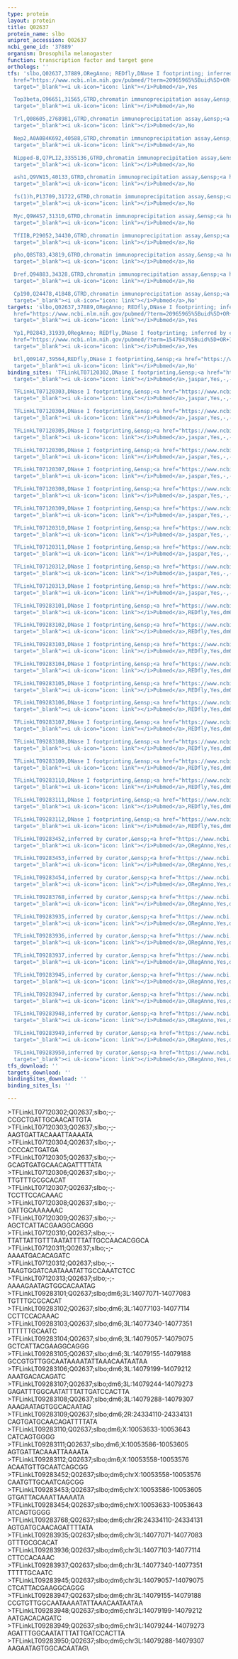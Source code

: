 ```yaml
---
type: protein
layout: protein
title: Q02637
protein_name: slbo
uniprot_accession: Q02637
ncbi_gene_id: '37889'
organism: Drosophila melanogaster
function: transcription factor and target gene
orthologs: ''
tfs: 'slbo,Q02637,37889,ORegAnno; REDfly,DNase I footprinting; inferred by curator,&ensp;<a
  href="https://www.ncbi.nlm.nih.gov/pubmed/?term=20965965%5Buid%5D+OR+26578589%5Buid%5D+OR+1459454%5Buid%5D"
  target="_blank"><i uk-icon="icon: link"></i>Pubmed</a>,Yes

  Top3beta,O96651,31565,GTRD,chromatin immunoprecipitation assay,&ensp;<a href="https://www.ncbi.nlm.nih.gov/pubmed/?term=27924024%5Buid%5D"
  target="_blank"><i uk-icon="icon: link"></i>Pubmed</a>,No

  Trl,Q08605,2768981,GTRD,chromatin immunoprecipitation assay,&ensp;<a href="https://www.ncbi.nlm.nih.gov/pubmed/?term=27924024%5Buid%5D"
  target="_blank"><i uk-icon="icon: link"></i>Pubmed</a>,No

  Nep2,A0A0B4K692,40588,GTRD,chromatin immunoprecipitation assay,&ensp;<a href="https://www.ncbi.nlm.nih.gov/pubmed/?term=27924024%5Buid%5D"
  target="_blank"><i uk-icon="icon: link"></i>Pubmed</a>,No

  Nipped-B,Q7PLI2,3355136,GTRD,chromatin immunoprecipitation assay,&ensp;<a href="https://www.ncbi.nlm.nih.gov/pubmed/?term=27924024%5Buid%5D"
  target="_blank"><i uk-icon="icon: link"></i>Pubmed</a>,No

  ash1,Q9VW15,40133,GTRD,chromatin immunoprecipitation assay,&ensp;<a href="https://www.ncbi.nlm.nih.gov/pubmed/?term=27924024%5Buid%5D"
  target="_blank"><i uk-icon="icon: link"></i>Pubmed</a>,No

  fs(1)h,P13709,31722,GTRD,chromatin immunoprecipitation assay,&ensp;<a href="https://www.ncbi.nlm.nih.gov/pubmed/?term=27924024%5Buid%5D"
  target="_blank"><i uk-icon="icon: link"></i>Pubmed</a>,No

  Myc,Q9W4S7,31310,GTRD,chromatin immunoprecipitation assay,&ensp;<a href="https://www.ncbi.nlm.nih.gov/pubmed/?term=27924024%5Buid%5D"
  target="_blank"><i uk-icon="icon: link"></i>Pubmed</a>,No

  TfIIB,P29052,34430,GTRD,chromatin immunoprecipitation assay,&ensp;<a href="https://www.ncbi.nlm.nih.gov/pubmed/?term=27924024%5Buid%5D"
  target="_blank"><i uk-icon="icon: link"></i>Pubmed</a>,No

  pho,Q8ST83,43819,GTRD,chromatin immunoprecipitation assay,&ensp;<a href="https://www.ncbi.nlm.nih.gov/pubmed/?term=27924024%5Buid%5D"
  target="_blank"><i uk-icon="icon: link"></i>Pubmed</a>,No

  Dref,Q94883,34328,GTRD,chromatin immunoprecipitation assay,&ensp;<a href="https://www.ncbi.nlm.nih.gov/pubmed/?term=27924024%5Buid%5D"
  target="_blank"><i uk-icon="icon: link"></i>Pubmed</a>,No

  Cp190,Q24478,41848,GTRD,chromatin immunoprecipitation assay,&ensp;<a href="https://www.ncbi.nlm.nih.gov/pubmed/?term=27924024%5Buid%5D"
  target="_blank"><i uk-icon="icon: link"></i>Pubmed</a>,No'
targets: 'slbo,Q02637,37889,ORegAnno; REDfly,DNase I footprinting; inferred by curator,&ensp;<a
  href="https://www.ncbi.nlm.nih.gov/pubmed/?term=20965965%5Buid%5D+OR+26578589%5Buid%5D+OR+1459454%5Buid%5D"
  target="_blank"><i uk-icon="icon: link"></i>Pubmed</a>,Yes

  Yp1,P02843,31939,ORegAnno; REDfly,DNase I footprinting; inferred by curator,&ensp;<a
  href="https://www.ncbi.nlm.nih.gov/pubmed/?term=1547943%5Buid%5D+OR+7720712%5Buid%5D+OR+26578589%5Buid%5D+OR+20965965%5Buid%5D"
  target="_blank"><i uk-icon="icon: link"></i>Pubmed</a>,Yes

  btl,Q09147,39564,REDfly,DNase I footprinting,&ensp;<a href="https://www.ncbi.nlm.nih.gov/pubmed/?term=20965965%5Buid%5D+OR+7671793%5Buid%5D"
  target="_blank"><i uk-icon="icon: link"></i>Pubmed</a>,No'
binding_sites: 'TFLinkLT07120302,DNase I footprinting,&ensp;<a href="https://www.ncbi.nlm.nih.gov/pubmed/?term=15572468%5Buid%5D"
  target="_blank"><i uk-icon="icon: link"></i>Pubmed</a>,jaspar,Yes,-,-,-,-,-

  TFLinkLT07120303,DNase I footprinting,&ensp;<a href="https://www.ncbi.nlm.nih.gov/pubmed/?term=15572468%5Buid%5D"
  target="_blank"><i uk-icon="icon: link"></i>Pubmed</a>,jaspar,Yes,-,-,-,-,-

  TFLinkLT07120304,DNase I footprinting,&ensp;<a href="https://www.ncbi.nlm.nih.gov/pubmed/?term=15572468%5Buid%5D"
  target="_blank"><i uk-icon="icon: link"></i>Pubmed</a>,jaspar,Yes,-,-,-,-,-

  TFLinkLT07120305,DNase I footprinting,&ensp;<a href="https://www.ncbi.nlm.nih.gov/pubmed/?term=15572468%5Buid%5D"
  target="_blank"><i uk-icon="icon: link"></i>Pubmed</a>,jaspar,Yes,-,-,-,-,-

  TFLinkLT07120306,DNase I footprinting,&ensp;<a href="https://www.ncbi.nlm.nih.gov/pubmed/?term=15572468%5Buid%5D"
  target="_blank"><i uk-icon="icon: link"></i>Pubmed</a>,jaspar,Yes,-,-,-,-,-

  TFLinkLT07120307,DNase I footprinting,&ensp;<a href="https://www.ncbi.nlm.nih.gov/pubmed/?term=15572468%5Buid%5D"
  target="_blank"><i uk-icon="icon: link"></i>Pubmed</a>,jaspar,Yes,-,-,-,-,-

  TFLinkLT07120308,DNase I footprinting,&ensp;<a href="https://www.ncbi.nlm.nih.gov/pubmed/?term=15572468%5Buid%5D"
  target="_blank"><i uk-icon="icon: link"></i>Pubmed</a>,jaspar,Yes,-,-,-,-,-

  TFLinkLT07120309,DNase I footprinting,&ensp;<a href="https://www.ncbi.nlm.nih.gov/pubmed/?term=15572468%5Buid%5D"
  target="_blank"><i uk-icon="icon: link"></i>Pubmed</a>,jaspar,Yes,-,-,-,-,-

  TFLinkLT07120310,DNase I footprinting,&ensp;<a href="https://www.ncbi.nlm.nih.gov/pubmed/?term=15572468%5Buid%5D"
  target="_blank"><i uk-icon="icon: link"></i>Pubmed</a>,jaspar,Yes,-,-,-,-,-

  TFLinkLT07120311,DNase I footprinting,&ensp;<a href="https://www.ncbi.nlm.nih.gov/pubmed/?term=15572468%5Buid%5D"
  target="_blank"><i uk-icon="icon: link"></i>Pubmed</a>,jaspar,Yes,-,-,-,-,-

  TFLinkLT07120312,DNase I footprinting,&ensp;<a href="https://www.ncbi.nlm.nih.gov/pubmed/?term=15572468%5Buid%5D"
  target="_blank"><i uk-icon="icon: link"></i>Pubmed</a>,jaspar,Yes,-,-,-,-,-

  TFLinkLT07120313,DNase I footprinting,&ensp;<a href="https://www.ncbi.nlm.nih.gov/pubmed/?term=15572468%5Buid%5D"
  target="_blank"><i uk-icon="icon: link"></i>Pubmed</a>,jaspar,Yes,-,-,-,-,-

  TFLinkLT09283101,DNase I footprinting,&ensp;<a href="https://www.ncbi.nlm.nih.gov/pubmed/?term=7671793;20965965%5Buid%5D"
  target="_blank"><i uk-icon="icon: link"></i>Pubmed</a>,REDfly,Yes,dm6,3L,14077071,14077083,NA

  TFLinkLT09283102,DNase I footprinting,&ensp;<a href="https://www.ncbi.nlm.nih.gov/pubmed/?term=7671793;20965965%5Buid%5D"
  target="_blank"><i uk-icon="icon: link"></i>Pubmed</a>,REDfly,Yes,dm6,3L,14077103,14077114,NA

  TFLinkLT09283103,DNase I footprinting,&ensp;<a href="https://www.ncbi.nlm.nih.gov/pubmed/?term=7671793;20965965%5Buid%5D"
  target="_blank"><i uk-icon="icon: link"></i>Pubmed</a>,REDfly,Yes,dm6,3L,14077340,14077351,NA

  TFLinkLT09283104,DNase I footprinting,&ensp;<a href="https://www.ncbi.nlm.nih.gov/pubmed/?term=7671793;20965965%5Buid%5D"
  target="_blank"><i uk-icon="icon: link"></i>Pubmed</a>,REDfly,Yes,dm6,3L,14079057,14079075,NA

  TFLinkLT09283105,DNase I footprinting,&ensp;<a href="https://www.ncbi.nlm.nih.gov/pubmed/?term=7671793;20965965%5Buid%5D"
  target="_blank"><i uk-icon="icon: link"></i>Pubmed</a>,REDfly,Yes,dm6,3L,14079155,14079188,NA

  TFLinkLT09283106,DNase I footprinting,&ensp;<a href="https://www.ncbi.nlm.nih.gov/pubmed/?term=7671793;20965965%5Buid%5D"
  target="_blank"><i uk-icon="icon: link"></i>Pubmed</a>,REDfly,Yes,dm6,3L,14079199,14079212,NA

  TFLinkLT09283107,DNase I footprinting,&ensp;<a href="https://www.ncbi.nlm.nih.gov/pubmed/?term=7671793;20965965%5Buid%5D"
  target="_blank"><i uk-icon="icon: link"></i>Pubmed</a>,REDfly,Yes,dm6,3L,14079244,14079273,NA

  TFLinkLT09283108,DNase I footprinting,&ensp;<a href="https://www.ncbi.nlm.nih.gov/pubmed/?term=7671793;20965965%5Buid%5D"
  target="_blank"><i uk-icon="icon: link"></i>Pubmed</a>,REDfly,Yes,dm6,3L,14079288,14079307,NA

  TFLinkLT09283109,DNase I footprinting,&ensp;<a href="https://www.ncbi.nlm.nih.gov/pubmed/?term=1459454;20965965%5Buid%5D"
  target="_blank"><i uk-icon="icon: link"></i>Pubmed</a>,REDfly,Yes,dm6,2R,24334110,24334131,NA

  TFLinkLT09283110,DNase I footprinting,&ensp;<a href="https://www.ncbi.nlm.nih.gov/pubmed/?term=1547943;20965965%5Buid%5D"
  target="_blank"><i uk-icon="icon: link"></i>Pubmed</a>,REDfly,Yes,dm6,X,10053633,10053643,NA

  TFLinkLT09283111,DNase I footprinting,&ensp;<a href="https://www.ncbi.nlm.nih.gov/pubmed/?term=1547943;20965965%5Buid%5D"
  target="_blank"><i uk-icon="icon: link"></i>Pubmed</a>,REDfly,Yes,dm6,X,10053586,10053605,NA

  TFLinkLT09283112,DNase I footprinting,&ensp;<a href="https://www.ncbi.nlm.nih.gov/pubmed/?term=7720712;20965965%5Buid%5D"
  target="_blank"><i uk-icon="icon: link"></i>Pubmed</a>,REDfly,Yes,dm6,X,10053558,10053576,NA

  TFLinkLT09283452,inferred by curator,&ensp;<a href="https://www.ncbi.nlm.nih.gov/pubmed/?term=7720712%5Buid%5D"
  target="_blank"><i uk-icon="icon: link"></i>Pubmed</a>,ORegAnno,Yes,dm6,chrX,10053558,10053576,+

  TFLinkLT09283453,inferred by curator,&ensp;<a href="https://www.ncbi.nlm.nih.gov/pubmed/?term=1547943%5Buid%5D"
  target="_blank"><i uk-icon="icon: link"></i>Pubmed</a>,ORegAnno,Yes,dm6,chrX,10053586,10053605,+

  TFLinkLT09283454,inferred by curator,&ensp;<a href="https://www.ncbi.nlm.nih.gov/pubmed/?term=1547943%5Buid%5D"
  target="_blank"><i uk-icon="icon: link"></i>Pubmed</a>,ORegAnno,Yes,dm6,chrX,10053633,10053643,+

  TFLinkLT09283768,inferred by curator,&ensp;<a href="https://www.ncbi.nlm.nih.gov/pubmed/?term=1459454%5Buid%5D"
  target="_blank"><i uk-icon="icon: link"></i>Pubmed</a>,ORegAnno,Yes,dm6,chr2R,24334110,24334131,+

  TFLinkLT09283935,inferred by curator,&ensp;<a href="https://www.ncbi.nlm.nih.gov/pubmed/?term=7671793%5Buid%5D"
  target="_blank"><i uk-icon="icon: link"></i>Pubmed</a>,ORegAnno,Yes,dm6,chr3L,14077071,14077083,+

  TFLinkLT09283936,inferred by curator,&ensp;<a href="https://www.ncbi.nlm.nih.gov/pubmed/?term=7671793%5Buid%5D"
  target="_blank"><i uk-icon="icon: link"></i>Pubmed</a>,ORegAnno,Yes,dm6,chr3L,14077103,14077114,+

  TFLinkLT09283937,inferred by curator,&ensp;<a href="https://www.ncbi.nlm.nih.gov/pubmed/?term=7671793%5Buid%5D"
  target="_blank"><i uk-icon="icon: link"></i>Pubmed</a>,ORegAnno,Yes,dm6,chr3L,14077340,14077351,+

  TFLinkLT09283945,inferred by curator,&ensp;<a href="https://www.ncbi.nlm.nih.gov/pubmed/?term=7671793%5Buid%5D"
  target="_blank"><i uk-icon="icon: link"></i>Pubmed</a>,ORegAnno,Yes,dm6,chr3L,14079057,14079075,+

  TFLinkLT09283947,inferred by curator,&ensp;<a href="https://www.ncbi.nlm.nih.gov/pubmed/?term=7671793%5Buid%5D"
  target="_blank"><i uk-icon="icon: link"></i>Pubmed</a>,ORegAnno,Yes,dm6,chr3L,14079155,14079188,+

  TFLinkLT09283948,inferred by curator,&ensp;<a href="https://www.ncbi.nlm.nih.gov/pubmed/?term=7671793%5Buid%5D"
  target="_blank"><i uk-icon="icon: link"></i>Pubmed</a>,ORegAnno,Yes,dm6,chr3L,14079199,14079212,+

  TFLinkLT09283949,inferred by curator,&ensp;<a href="https://www.ncbi.nlm.nih.gov/pubmed/?term=7671793%5Buid%5D"
  target="_blank"><i uk-icon="icon: link"></i>Pubmed</a>,ORegAnno,Yes,dm6,chr3L,14079244,14079273,+

  TFLinkLT09283950,inferred by curator,&ensp;<a href="https://www.ncbi.nlm.nih.gov/pubmed/?term=7671793%5Buid%5D"
  target="_blank"><i uk-icon="icon: link"></i>Pubmed</a>,ORegAnno,Yes,dm6,chr3L,14079288,14079307,+'
tfs_download: ''
targets_download: ''
bindingSites_download: ''
binding_sites_ls: ''

---
```

\>TFLinkLT07120302;Q02637;slbo;-;-\CCGCTGATTGCAACATTGTA\\>TFLinkLT07120303;Q02637;slbo;-;-\AAGTGATTACAAATTAAAATA\\>TFLinkLT07120304;Q02637;slbo;-;-\CCCCACTGATGA\\>TFLinkLT07120305;Q02637;slbo;-;-\GCAGTGATGCAACAGATTTTATA\\>TFLinkLT07120306;Q02637;slbo;-;-\TTGTTTGCGCACAT\\>TFLinkLT07120307;Q02637;slbo;-;-\TCCTTCCACAAAC\\>TFLinkLT07120308;Q02637;slbo;-;-\GATTGCAAAAAAC\\>TFLinkLT07120309;Q02637;slbo;-;-\AGCTCATTACGAAGGCAGGG\\>TFLinkLT07120310;Q02637;slbo;-;-\TTATTATTGTTTAATATTTTATTGCCAACACGGCA\\>TFLinkLT07120311;Q02637;slbo;-;-\AAAATGACACAGATC\\>TFLinkLT07120312;Q02637;slbo;-;-\TAAGTGGATCAATAAATATTGCCAAATCTCC\\>TFLinkLT07120313;Q02637;slbo;-;-\AAAAGAATAGTGGCACAATAG\\>TFLinkLT09283101;Q02637;slbo;dm6;3L:14077071-14077083\TGTTTGCGCACAT\\>TFLinkLT09283102;Q02637;slbo;dm6;3L:14077103-14077114\CCTTCCACAAAC\\>TFLinkLT09283103;Q02637;slbo;dm6;3L:14077340-14077351\TTTTTTGCAATC\\>TFLinkLT09283104;Q02637;slbo;dm6;3L:14079057-14079075\GCTCATTACGAAGGCAGGG\\>TFLinkLT09283105;Q02637;slbo;dm6;3L:14079155-14079188\GCCGTGTTGGCAATAAAATATTAAACAATAATAA\\>TFLinkLT09283106;Q02637;slbo;dm6;3L:14079199-14079212\AAATGACACAGATC\\>TFLinkLT09283107;Q02637;slbo;dm6;3L:14079244-14079273\GAGATTTGGCAATATTTATTGATCCACTTA\\>TFLinkLT09283108;Q02637;slbo;dm6;3L:14079288-14079307\AAAGAATAGTGGCACAATAG\\>TFLinkLT09283109;Q02637;slbo;dm6;2R:24334110-24334131\CAGTGATGCAACAGATTTTATA\\>TFLinkLT09283110;Q02637;slbo;dm6;X:10053633-10053643\CATCAGTGGGG\\>TFLinkLT09283111;Q02637;slbo;dm6;X:10053586-10053605\AGTGATTACAAATTAAAATA\\>TFLinkLT09283112;Q02637;slbo;dm6;X:10053558-10053576\ACAATGTTGCAATCAGCGG\\>TFLinkLT09283452;Q02637;slbo;dm6;chrX:10053558-10053576\CAATGTTGCAATCAGCGG\\>TFLinkLT09283453;Q02637;slbo;dm6;chrX:10053586-10053605\GTGATTACAAATTAAAATA\\>TFLinkLT09283454;Q02637;slbo;dm6;chrX:10053633-10053643\ATCAGTGGGG\\>TFLinkLT09283768;Q02637;slbo;dm6;chr2R:24334110-24334131\AGTGATGCAACAGATTTTATA\\>TFLinkLT09283935;Q02637;slbo;dm6;chr3L:14077071-14077083\GTTTGCGCACAT\\>TFLinkLT09283936;Q02637;slbo;dm6;chr3L:14077103-14077114\CTTCCACAAAC\\>TFLinkLT09283937;Q02637;slbo;dm6;chr3L:14077340-14077351\TTTTTGCAATC\\>TFLinkLT09283945;Q02637;slbo;dm6;chr3L:14079057-14079075\CTCATTACGAAGGCAGGG\\>TFLinkLT09283947;Q02637;slbo;dm6;chr3L:14079155-14079188\CCGTGTTGGCAATAAAATATTAAACAATAATAA\\>TFLinkLT09283948;Q02637;slbo;dm6;chr3L:14079199-14079212\AATGACACAGATC\\>TFLinkLT09283949;Q02637;slbo;dm6;chr3L:14079244-14079273\AGATTTGGCAATATTTATTGATCCACTTA\\>TFLinkLT09283950;Q02637;slbo;dm6;chr3L:14079288-14079307\AAGAATAGTGGCACAATAG\
